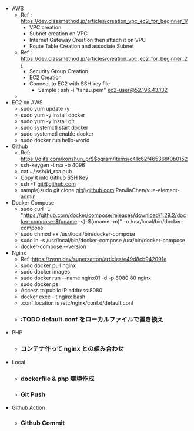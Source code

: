-   AWS
    -   Ref : https://dev.classmethod.jp/articles/creation_vpc_ec2_for_beginner_1/
        -   VPC creation
        -   Subnet creation on VPC
        -   Internet Gateway Creation then attach it on VPC
        -   Route Table Creation and associate Subnet
    -   Ref : https://dev.classmethod.jp/articles/creation_vpc_ec2_for_beginner_2/
        -   Security Group Creation
        -   EC2 Creation
        -   Connect to EC2 with SSH key file
            -   Sample : ssh -i "tanzu.pem" ec2-user@52.196.43.132
    -
-   EC2 on AWS
    -   sudo yum update -y
    -   sudo yum -y install docker
    -   sudo yum -y install git
    -   sudo systemctl start docker
    -   sudo systemctl enable docker
    -   sudo docker run hello-world
-   Github
    -   Ref: https://qiita.com/konshun_pr$$ogram/items/c41c62f465368f0b0152
    -   ssh-keygen -t rsa -b 4096
    -   cat ~/.ssh/id_rsa.pub
    -   Copy it into Github SSH Key
    -   ssh -T git@github.com
    -   sample)sudo git clone git@github.com:PanJiaChen/vue-element-admin
-   Docker Compose
    -   sudo curl -L "https://github.com/docker/compose/releases/download/1.29.2/docker-compose-$(uname -s)-$(uname -m)" -o /usr/local/bin/docker-compose
    -   sudo chmod +x /usr/local/bin/docker-compose
    -   sudo ln -s /usr/local/bin/docker-compose /usr/bin/docker-compose
    -   docker-compose --version
-   Nginx
    -   Ref :https://zenn.dev/supersatton/articles/e49d8cb942091e
    -   sudo docker pull nginx
    -   sudo docker images
    -   sudo docker run --name nginx01 -d -p 8080:80 nginx
    -   sudo docker ps
    -   Access to public IP address:8080
    -   docker exec -it nginx bash
    -   .conf location is /etc/nginx/conf.d/default.conf
    -   ### :TODO default.conf をローカルファイルで置き換え
-   PHP
    -   ### コンテナ作って nginx との組み合わせ
-   Local
    -   ### dockerfile & php 環境作成
    -   ### Git Push
-   Github Action
    -   ### Github Commit
